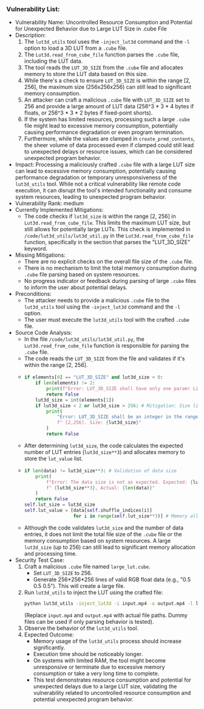 ### Vulnerability List:

- Vulnerability Name: Uncontrolled Resource Consumption and Potential for Unexpected Behavior due to Large LUT Size in .cube File
- Description:
    1. The `lut3d_utils` tool uses the `-inject_lut3d` command and the `-l` option to load a 3D LUT from a `.cube` file.
    2. The `Lut3d.read_from_cube_file` function parses the `.cube` file, including the LUT data.
    3. The tool reads the `LUT_3D_SIZE` from the `.cube` file and allocates memory to store the LUT data based on this size.
    4. While there's a check to ensure `LUT_3D_SIZE` is within the range [2, 256], the maximum size (256x256x256) can still lead to significant memory consumption.
    5. An attacker can craft a malicious `.cube` file with `LUT_3D_SIZE` set to 256 and provide a large amount of LUT data (256^3 * 3 * 4 bytes if floats, or 256^3 * 3 * 2 bytes if fixed-point shorts).
    6. If the system has limited resources, processing such a large `.cube` file might lead to excessive memory consumption, potentially causing performance degradation or even program termination.
    7. Furthermore, while the values are clamped in `create_prmd_contents`, the sheer volume of data processed even if clamped could still lead to unexpected delays or resource issues, which can be considered unexpected program behavior.
- Impact: Processing a maliciously crafted `.cube` file with a large LUT size can lead to excessive memory consumption, potentially causing performance degradation or temporary unresponsiveness of the `lut3d_utils` tool. While not a critical vulnerability like remote code execution, it can disrupt the tool's intended functionality and consume system resources, leading to unexpected program behavior.
- Vulnerability Rank: medium
- Currently Implemented Mitigations:
    - The code checks if `lut3d_size` is within the range [2, 256] in `Lut3d.read_from_cube_file`. This limits the maximum LUT size, but still allows for potentially large LUTs. This check is implemented in `/code/lut3d_utils/lut3d_util.py` in the `Lut3d.read_from_cube_file` function, specifically in the section that parses the "LUT_3D_SIZE" keyword.
- Missing Mitigations:
    - There are no explicit checks on the overall file size of the `.cube` file.
    - There is no mechanism to limit the total memory consumption during `.cube` file parsing based on system resources.
    - No progress indicator or feedback during parsing of large `.cube` files to inform the user about potential delays.
- Preconditions:
    - The attacker needs to provide a malicious `.cube` file to the `lut3d_utils` tool using the `-inject_lut3d` command and the `-l` option.
    - The user must execute the `lut3d_utils` tool with the crafted `.cube` file.
- Source Code Analysis:
    - In the file `/code/lut3d_utils/lut3d_util.py`, the `Lut3d.read_from_cube_file` function is responsible for parsing the `.cube` file.
    - The code reads the `LUT_3D_SIZE` from the file and validates if it's within the range [2, 256].
    - ```python
      if elements[0] == "LUT_3D_SIZE" and lut3d_size < 0:
          if len(elements) != 2:
              print(f"Error: LUT_3D_SIZE shall have only one param! Line: {line}")
              return False
          lut3d_size = int(elements[1])
          if lut3d_size < 2 or lut3d_size > 256: # Mitigation: Size limit
              print(
                  "Error: LUT_3D_SIZE shall be an integer in the range of"
                  f" [2,256]. Size: {lut3d_size}"
              )
              return False
      ```
    - After determining `lut3d_size`, the code calculates the expected number of LUT entries (`lut3d_size**3`) and allocates memory to store the `lut_value` list.
    - ```python
      if len(data) != lut3d_size**3: # Validation of data size
          print(
              f"Error: The data size is not as expected. Expected: {lut3d_size}^3 ="
              f" {lut3d_size**3}, Actual: {len(data)}"
          )
          return False
      self.lut_size = lut3d_size
      self.lut_value = [data[self.shuffle_indices(i)]
                        for i in range(self.lut_size**3)] # Memory allocation for lut_value
      ```
    - Although the code validates `lut3d_size` and the number of data entries, it does not limit the total file size of the `.cube` file or the memory consumption based on system resources. A large `lut3d_size` (up to 256) can still lead to significant memory allocation and processing time.
- Security Test Case:
    1. Craft a malicious `.cube` file named `large_lut.cube`.
        - Set `LUT_3D_SIZE` to 256.
        - Generate 256\*256\*256 lines of valid RGB float data (e.g., "0.5 0.5 0.5"). This will create a large file.
    2. Run `lut3d_utils` to inject the LUT using the crafted file:
        ```bash
        python lut3d_utils -inject_lut3d -i input.mp4 -o output.mp4 -l large_lut.cube -p COLOUR_PRIMARIES_BT709 -t COLOUR_TRANSFER_CHARACTERISTICS_GAMMA22
        ```
        (Replace `input.mp4` and `output.mp4` with actual file paths. Dummy files can be used if only parsing behavior is tested).
    3. Observe the behavior of the `lut3d_utils` tool.
    4. Expected Outcome:
        - Memory usage of the `lut3d_utils` process should increase significantly.
        - Execution time should be noticeably longer.
        - On systems with limited RAM, the tool might become unresponsive or terminate due to excessive memory consumption or take a very long time to complete.
        - This test demonstrates resource consumption and potential for unexpected delays due to a large LUT size, validating the vulnerability related to uncontrolled resource consumption and potential unexpected program behavior.